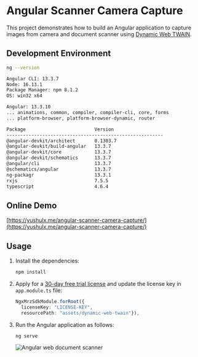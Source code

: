# Angular Scanner Camera Capture

This project demonstrates how to build an Angular application to capture images from camera and document scanner using [Dynamic Web TWAIN](https://www.dynamsoft.com/web-twain/overview/).

## Development Environment

```bash
ng --version

Angular CLI: 13.3.7
Node: 16.13.1
Package Manager: npm 8.1.2
OS: win32 x64

Angular: 13.3.10
... animations, common, compiler, compiler-cli, core, forms
... platform-browser, platform-browser-dynamic, router

Package                         Version
---------------------------------------------------------
@angular-devkit/architect       0.1303.7
@angular-devkit/build-angular   13.3.7
@angular-devkit/core            13.3.7
@angular-devkit/schematics      13.3.7
@angular/cli                    13.3.7
@schematics/angular             13.3.7
ng-packagr                      13.3.1
rxjs                            7.5.5
typescript                      4.6.4

```

## Online Demo
[https://yushulx.me/angular-scanner-camera-capture/](https://yushulx.me/angular-scanner-camera-capture/)

## Usage
1. Install the dependencies:
    
    ```bash
    npm install
    ```

2. Apply for a [30-day free trial license](https://www.dynamsoft.com/customer/license/trialLicense?product=dwt) and update the license key in `app.module.ts` file:
    
    ```typescript
    NgxMrzSdkModule.forRoot({ 
      licenseKey: "LICENSE-KEY", 
      resourcePath: "assets/dynamic-web-twain"}),
    ```
    
3. Run the Angular application as follows:
    
    ```bash
    ng serve
    ```

    ![Angular web document scanner](https://www.dynamsoft.com/codepool/img/2022/09/angular-document-scanner-sdk.png)

